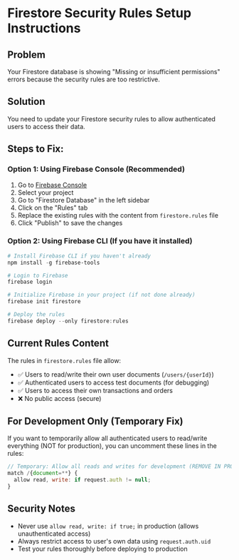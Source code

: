 # Firestore Security Rules Setup Instructions

## Problem

Your Firestore database is showing "Missing or insufficient permissions" errors because the security rules are too restrictive.

## Solution

You need to update your Firestore security rules to allow authenticated users to access their data.

## Steps to Fix:

### Option 1: Using Firebase Console (Recommended)

1. Go to [Firebase Console](https://console.firebase.google.com)
2. Select your project
3. Go to "Firestore Database" in the left sidebar
4. Click on the "Rules" tab
5. Replace the existing rules with the content from `firestore.rules` file
6. Click "Publish" to save the changes

### Option 2: Using Firebase CLI (If you have it installed)

```powershell
# Install Firebase CLI if you haven't already
npm install -g firebase-tools

# Login to Firebase
firebase login

# Initialize Firebase in your project (if not done already)
firebase init firestore

# Deploy the rules
firebase deploy --only firestore:rules
```

## Current Rules Content

The rules in `firestore.rules` file allow:

- ✅ Users to read/write their own user documents (`/users/{userId}`)
- ✅ Authenticated users to access test documents (for debugging)
- ✅ Users to access their own transactions and orders
- ❌ No public access (secure)

## For Development Only (Temporary Fix)

If you want to temporarily allow all authenticated users to read/write everything (NOT for production), you can uncomment these lines in the rules:

```javascript
// Temporary: Allow all reads and writes for development (REMOVE IN PRODUCTION!)
match /{document=**} {
  allow read, write: if request.auth != null;
}
```

## Security Notes

- Never use `allow read, write: if true;` in production (allows unauthenticated access)
- Always restrict access to user's own data using `request.auth.uid`
- Test your rules thoroughly before deploying to production
